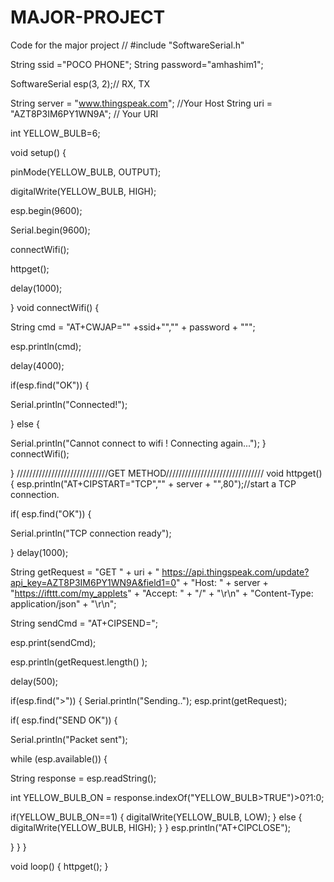 # MAJOR-PROJECT
Code for the major project
//
#include "SoftwareSerial.h"

String ssid ="POCO PHONE";
String password="amhashim1";

SoftwareSerial esp(3, 2);// RX, TX

String server = "www.thingspeak.com"; //Your Host 
String uri = "AZT8P3IM6PY1WN9A"; // Your URI

 
int YELLOW_BULB=6;

void setup() {


  pinMode(YELLOW_BULB, OUTPUT);
  
 
  digitalWrite(YELLOW_BULB, HIGH);
  
  esp.begin(9600);
  
  Serial.begin(9600);

  connectWifi();
  
  httpget();
  
  delay(1000);

}
void connectWifi() {

String cmd = "AT+CWJAP=\"" +ssid+"\",\"" + password + "\"";

esp.println(cmd);

delay(4000);

if(esp.find("OK")) {

Serial.println("Connected!");

}
else {

Serial.println("Cannot connect to wifi ! Connecting again..."); }
connectWifi();

}
/////////////////////////////GET METHOD///////////////////////////////
void httpget() {
esp.println("AT+CIPSTART=\"TCP\",\"" + server + "\",80");//start a TCP connection.

if( esp.find("OK")) {

Serial.println("TCP connection ready");

} delay(1000);

String getRequest =
"GET " + uri + " https://api.thingspeak.com/update?api_key=AZT8P3IM6PY1WN9A&field1=0" +
"Host: " + server + "https://ifttt.com/my_applets" +
"Accept: " + "/" + "\r\n" +
"Content-Type: application/json" +
"\r\n";

String sendCmd = "AT+CIPSEND=";

esp.print(sendCmd);

esp.println(getRequest.length() );

delay(500);

if(esp.find(">")) { 
  Serial.println("Sending.."); 
  esp.print(getRequest);
  
if( esp.find("SEND OK")) { 
  
Serial.println("Packet sent");

while (esp.available()) {

String response = esp.readString();

int YELLOW_BULB_ON = response.indexOf("YELLOW_BULB>TRUE")>0?1:0;


if(YELLOW_BULB_ON==1)
{
  digitalWrite(YELLOW_BULB, LOW);
}
else
{
  digitalWrite(YELLOW_BULB, HIGH);
}
}
esp.println("AT+CIPCLOSE");

}
}
}

void loop() {
  httpget();
}
